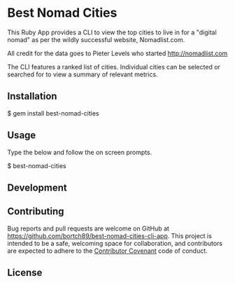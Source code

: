 # Best Nomad Cities

This Ruby App provides a CLI to view the top cities to live in for a "digital nomad" as per the wildly successful website, Nomadlist.com.

All credit for the data goes to Pieter Levels who started http://nomadlist.com

The CLI features a ranked list of cities. Individual cities can be selected or searched for to view a summary of relevant metrics.

## Installation

  $ gem install best-nomad-cities

## Usage

Type the below and follow the on screen prompts.

  $ best-nomad-cities

## Development

## Contributing

Bug reports and pull requests are welcome on GitHub at https://github.com/bortch89/best-nomad-cities-cli-app. This project is intended to be a safe, welcoming space for collaboration, and contributors are expected to adhere to the [Contributor Covenant](contributor-covenant.org) code of conduct.
## License
